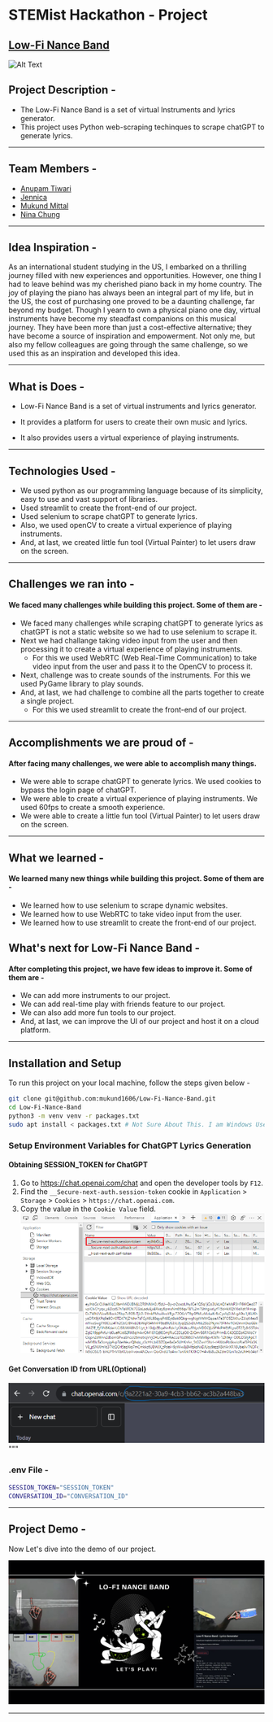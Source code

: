 # STEMist Hackathon - Project
## [Low-Fi Nance Band](https://github.com/anupam-tiwari/STEMist-Hacks-2.0)

![Alt Text](https://i.ibb.co/jJ4d3c5/logo.jpg)

## Project Description -
- The Low-Fi Nance Band is a set of virtual Instruments and lyrics generator.
- This project uses Python web-scraping techinques to scrape chatGPT to generate lyrics.
___

## Team Members - 
- [Anupam Tiwari](https://github.com/anupam-tiwari)
- [Jennica](https://github.com/JennicaANK)
- [Mukund Mittal](https://github.com/mukund1606)
- [Nina Chung](https://github.com/chungy1)
---
## Idea Inspiration - 
As an international student studying in the US, I embarked on a thrilling journey filled with new experiences and opportunities. However, one thing I had to leave behind was my cherished piano back in my home country. The joy of playing the piano has always been an integral part of my life, but in the US, the cost of purchasing one proved to be a daunting challenge, far beyond my budget. Though I yearn to own a physical piano one day, virtual instruments have become my steadfast companions on this musical journey. They have been more than just a cost-effective alternative; they have become a source of inspiration and empowerment. Not only me, but also my fellow colleagues are going through the same challenge, so we used this as an inspiration and developed this idea.
___

## What is Does - 
- Low-Fi Nance Band is a set of virtual instruments and lyrics generator.

- It provides a platform for users to create their own music and lyrics.

- It also provides users a virtual experience of playing instruments.

___ 
## Technologies Used - 
- We used python as our programming language because of its simplicity, easy to use and vast support of libraries.
- Used streamlit to create the front-end of our project.
- Used selenium to scrape chatGPT to generate lyrics.
- Also, we used openCV to create a virtual experience of playing instruments.
- And, at last, we created little fun tool (Virtual Painter) to let users draw on the screen.
___
## Challenges we ran into -
#### We faced many challenges while building this project. Some of them are -
- We faced many challenges while scraping chatGPT to generate lyrics as chatGPT is not a static website so we had to use selenium to scrape it.
- Next we had challange taking video input from the user and then processing it to create a virtual experience of playing instruments.
    - For this we used WebRTC (Web Real-Time Communication) to take video input from the user and pass it to the OpenCV to process it.
- Next, challenge was to create sounds of the instruments. For this we used PyGame library to play sounds.
- And, at last, we had challenge to combine all the parts together to create a single project.
    - For this we used streamlit to create the front-end of our project.
___
## Accomplishments we are proud of - 
#### After facing many challenges, we were able to accomplish many things. 
- We were able to scrape chatGPT to generate lyrics. We used cookies to bypass the login page of chatGPT.
- We were able to create a virtual experience of playing instruments. We used 60fps to create a smooth experience.
- We were able to create a little fun tool (Virtual Painter) to let users draw on the screen.

___
## What we learned - 
#### We learned many new things while building this project. Some of them are -
- We learned how to use selenium to scrape dynamic websites.
- We learned how to use WebRTC to take video input from the user.
- We learned how to use streamlit to create the front-end of our project.

## What's next for Low-Fi Nance Band - 
#### After completing this project, we have few ideas to improve it. Some of them are -
- We can add more instruments to our project.
- We can add real-time play with friends feature to our project.
- We can also add more fun tools to our project.
- And, at last, we can improve the UI of our project and host it on a cloud platform.
___

## Installation and Setup
To run this project on your local machine, follow the steps given below -
```bash
git clone git@github.com:mukund1606/Low-Fi-Nance-Band.git
cd Low-Fi-Nance-Band
python3 -m venv venv -r packages.txt
sudo apt install < packages.txt # Not Sure About This. I am Windows User
```

### Setup Environment Variables for ChatGPT Lyrics Generation
#### Obtaining SESSION_TOKEN for ChatGPT

1. Go to https://chat.openai.com/chat and open the developer tools by `F12`.
2. Find the `__Secure-next-auth.session-token` cookie in `Application` > `Storage` > `Cookies` > `https://chat.openai.com`.
3. Copy the value in the `Cookie Value` field.
![SESSION_TOKEN](/src/assets/SESSION.png)
#### Get Conversation ID from URL(Optional)
![CONVERSATION_ID](/src/assets/CONVERSATION.png)
"""

### .env File -
```bash 
SESSION_TOKEN="SESSION_TOKEN"
CONVERSATION_ID="CONVERSATION_ID"
```
___
## Project Demo -
Now Let's dive into the demo of our project.

[![Lo-Fi nance Band](src/assets/cover.png)](http://www.youtube.com/watch?v=CFP9hNUwwUE)

___
